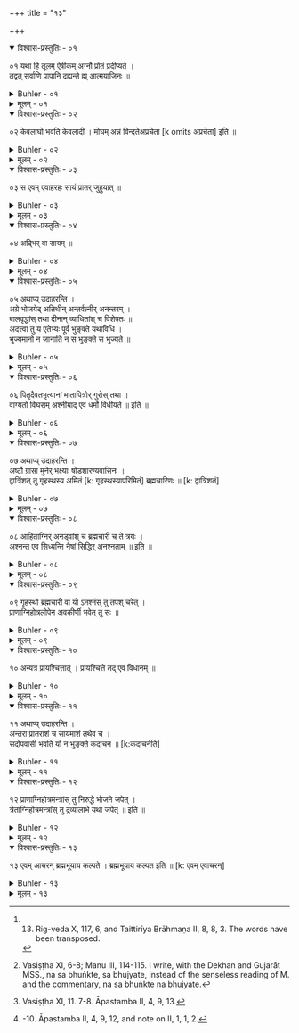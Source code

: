 +++
title = "१३"

+++

<details open><summary>विश्वास-प्रस्तुतिः - ०१</summary>

०१  यथा हि तूलम् ऐषीकम् अग्नौ प्रोतं प्रदीप्यते ।  
तद्वत् सर्वाणि पापानि दह्यन्ते ह्य् आत्मयाजिनः ॥
</details>

<details><summary>Buhler - ०१</summary>

1. Now they quote also (the following verse): 'As cotton and reeds, thrown into a fire, blaze up, even so all the guilt of him who sacrifices to the soul is consumed;'
</details>

<details><summary>मूलम् - ०१</summary>

०१  यथा हि तूलम् ऐषीकम् अग्नौ प्रोतं प्रदीप्यते ।  
तद्वत् सर्वाणि पापानि दह्यन्ते ह्य् आत्मयाजिनः ॥
</details>

<details open><summary>विश्वास-प्रस्तुतिः - ०२</summary>

०२  केवलाघो भवति केवलादी । मोघम् अन्नं विन्दतेअप्रचेता [k omits अप्रचेता] इति ॥
</details>

<details><summary>Buhler - ०२</summary>

2. (Moreover), 'He who eats merely (in order to satisfy his own hunger) reaps only guilt. In vain (the fool) takes food.' [^1] 


[^1]:  13. Rig-veda X, 117, 6, and Taittirīya Brāhmaṇa II, 8, 8, 3. The words have been transposed.
</details>

<details><summary>मूलम् - ०२</summary>

०२  केवलाघो भवति केवलादी । मोघम् अन्नं विन्दतेअप्रचेता [k omits अप्रचेता] इति ॥
</details>

<details open><summary>विश्वास-प्रस्तुतिः - ०३</summary>

०३  स एवम् एवाहरहः सायं प्रातर् जुहुयात् ॥
</details>

<details><summary>Buhler - ०३</summary>

3. Let him daily, both in the morning and in the evening, sacrifice in this manner;
</details>

<details><summary>मूलम् - ०३</summary>

०३  स एवम् एवाहरहः सायं प्रातर् जुहुयात् ॥
</details>

<details open><summary>विश्वास-प्रस्तुतिः - ०४</summary>

०४  अद्भिर् वा सायम् ॥
</details>

<details><summary>Buhler - ०४</summary>

4, Or (he may offer) water in the evening.
</details>

<details><summary>मूलम् - ०४</summary>

०४  अद्भिर् वा सायम् ॥
</details>

<details open><summary>विश्वास-प्रस्तुतिः - ०५</summary>

०५  अथाप्य् उदाहरन्ति ।  
अग्रे भोजयेद् अतिथीन् अन्तर्वत्नीर् अनन्तरम् ।  
बालवृद्धांस् तथा दीनान् व्याधितांश् च विशेषतः ॥  
अदत्त्वा तु य एतेभ्यः पूर्वं भुङ्क्ते यथाविधि ।  
भुज्यमानो न जानाति न स भुङ्क्ते स भुज्यते ॥
</details>

<details><summary>Buhler - ०५</summary>

5. Now they quote also (the following verses): Let him first feed his guests, next the pregnant women, then the infants and the aged, thereafter the distressed and particularly the diseased. But he who eats first, without having given (food) to those (persons) according to the rule, does not know that he is being eaten. He does not eat, (but) he is eaten.' [^2] 


[^2]:  Vasiṣṭha XI, 6-8; Manu III, 114-115. I write, with the Dekhan and Gujarāt MSS., na sa bhuṅkte, sa bhujyate, instead of the senseless reading of M. and the commentary, na sa bhuṅkte na bhujyate.
</details>

<details><summary>मूलम् - ०५</summary>

०५  अथाप्य् उदाहरन्ति ।  
अग्रे भोजयेद् अतिथीन् अन्तर्वत्नीर् अनन्तरम् ।  
बालवृद्धांस् तथा दीनान् व्याधितांश् च विशेषतः ॥  
अदत्त्वा तु य एतेभ्यः पूर्वं भुङ्क्ते यथाविधि ।  
भुज्यमानो न जानाति न स भुङ्क्ते स भुज्यते ॥
</details>

<details open><summary>विश्वास-प्रस्तुतिः - ०६</summary>

०६  पितृदैवतभृत्यानां मातापित्रोर् गुरोस् तथा ।  
वाग्यतो विघसम् अश्नीयाद् एवं धर्मो विधीयते ॥ इति ॥
</details>

<details><summary>Buhler - ०६</summary>

6. 'Let him eat silently what remains, (after he has given their portions) to the manes, the gods, the servants, his parents, and his Gurus; that is declared to be the rule of the sacred law.' [^3] 


[^3]:  Vasiṣṭha XI, 11. 7-8. Āpastamba II, 4, 9, 13.
</details>

<details><summary>मूलम् - ०६</summary>

०६  पितृदैवतभृत्यानां मातापित्रोर् गुरोस् तथा ।  
वाग्यतो विघसम् अश्नीयाद् एवं धर्मो विधीयते ॥ इति ॥
</details>

<details open><summary>विश्वास-प्रस्तुतिः - ०७</summary>

०७  अथाप्य् उदाहरन्ति ।  
अष्टौ ग्रासा मुनेर् भक्ष्याः षोडशारण्यवासिनः ।  
द्वात्रिंशत् तु गृहस्थस्य अमितं [k: गृहस्थस्यापरिमितं] ब्रह्मचारिणः ॥ [k: द्वात्रिंशतं]
</details>

<details><summary>Buhler - ०७</summary>

7. Nov they quote also (the following verses): Eight mouthfuls are the meal of an ascetic, sixteen that of a hermit in the woods, thirty-two that of a householder, and an unlimited (quantity) that of a student.'
</details>

<details><summary>मूलम् - ०७</summary>

०७  अथाप्य् उदाहरन्ति ।  
अष्टौ ग्रासा मुनेर् भक्ष्याः षोडशारण्यवासिनः ।  
द्वात्रिंशत् तु गृहस्थस्य अमितं [k: गृहस्थस्यापरिमितं] ब्रह्मचारिणः ॥ [k: द्वात्रिंशतं]
</details>

<details open><summary>विश्वास-प्रस्तुतिः - ०८</summary>

०८  आहिताग्निर् अनड्वांश् च ब्रह्मचारी च ते त्रयः ।  
अश्नन्त एव सिध्यन्ति नैषां सिद्धिर् अनश्नताम् ॥ इति ॥
</details>

<details><summary>Buhler - ०८</summary>

8. 'An Agnihotrin, a draught-ox, and, a student, those three can do their work only if they eat (much); without eating (much) they cannot do it.'
</details>

<details><summary>मूलम् - ०८</summary>

०८  आहिताग्निर् अनड्वांश् च ब्रह्मचारी च ते त्रयः ।  
अश्नन्त एव सिध्यन्ति नैषां सिद्धिर् अनश्नताम् ॥ इति ॥
</details>

<details open><summary>विश्वास-प्रस्तुतिः - ०९</summary>

०९  गृहस्थो ब्रह्मचारी वा यो ऽनश्नंस् तु तपश् चरेत् ।  
प्राणाग्निहोत्रलोपेन अवकीर्णी भवेत् तु सः ॥
</details>

<details><summary>Buhler - ०९</summary>

9. 'A householder, or a student who practises [^4]  austerity by fasting, becomes an Avakīrṇin through the omission of the sacrifice to the vital airs;'


[^4]:  -10. Āpastamba II, 4, 9, 12, and note on II, 1, 1, 2.
</details>

<details><summary>मूलम् - ०९</summary>

०९  गृहस्थो ब्रह्मचारी वा यो ऽनश्नंस् तु तपश् चरेत् ।  
प्राणाग्निहोत्रलोपेन अवकीर्णी भवेत् तु सः ॥
</details>

<details open><summary>विश्वास-प्रस्तुतिः - १०</summary>

१०  अन्यत्र प्रायश्चित्तात् । प्रायश्चित्ते तद् एव विधानम् ॥
</details>

<details><summary>Buhler - १०</summary>

10. Except when he performs a penance. In the case of a penance that (fasting) is the rule.
</details>

<details><summary>मूलम् - १०</summary>

१०  अन्यत्र प्रायश्चित्तात् । प्रायश्चित्ते तद् एव विधानम् ॥
</details>

<details open><summary>विश्वास-प्रस्तुतिः - ११</summary>

११  अथाप्य् उदाहरन्ति ।  
अन्तरा प्रातराशं च सायमाशं तथैव च ।  
सदोपवासी भवति यो न भुङ्क्ते कदाचन ॥ [k:कदाचनेति]
</details>

<details><summary>Buhler - ११</summary>

11. Now they quote also (the following verses): 'He who never eats between the morning and the evening meals, (obtains the same reward as he who) constantly fasts.'
</details>

<details><summary>मूलम् - ११</summary>

११  अथाप्य् उदाहरन्ति ।  
अन्तरा प्रातराशं च सायमाशं तथैव च ।  
सदोपवासी भवति यो न भुङ्क्ते कदाचन ॥ [k:कदाचनेति]
</details>

<details open><summary>विश्वास-प्रस्तुतिः - १२</summary>

१२  प्राणाग्निहोत्रमन्त्रांस् तु निरुद्धे भोजने जपेत् ।  
त्रेताग्निहोत्रमन्त्रांस् तु द्रव्यालाभे यथा जपेत् ॥ इति ॥
</details>

<details><summary>Buhler - १२</summary>

12. 'As in case one obtains no materials (for the sacrifice), one must mutter the sacred texts to be recited at the Agnihotra, offered in the three fires, even so one should mutter the texts to be recited at the Prāṇāgnihotra, when one is prevented from dining.'
</details>

<details><summary>मूलम् - १२</summary>

१२  प्राणाग्निहोत्रमन्त्रांस् तु निरुद्धे भोजने जपेत् ।  
त्रेताग्निहोत्रमन्त्रांस् तु द्रव्यालाभे यथा जपेत् ॥ इति ॥
</details>

<details open><summary>विश्वास-प्रस्तुतिः - १३</summary>

१३  एवम् आचरन् ब्रह्मभूयाय कल्पते । ब्रह्मभूयाय कल्पत इति ॥ [k: एवम् एवाचरन्]
</details>

<details><summary>Buhler - १३</summary>

13. 'He who acts thus, will become one with Brahman.' Thus spake Prajāpati (the lord of created beings).
</details>

<details><summary>मूलम् - १३</summary>

१३  एवम् आचरन् ब्रह्मभूयाय कल्पते । ब्रह्मभूयाय कल्पत इति ॥ [k: एवम् एवाचरन्]
</details>
